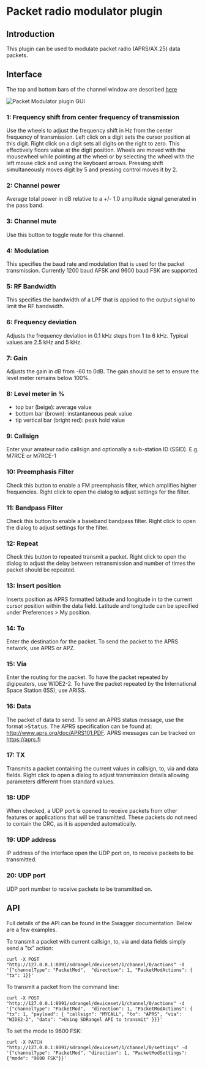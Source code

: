 <h1>Packet radio modulator plugin</h1>

<h2>Introduction</h2>

This plugin can be used to modulate packet radio (APRS/AX.25) data packets.

<h2>Interface</h2>

The top and bottom bars of the channel window are described [here](../../../sdrgui/channel/readme.md)

![Packet Modulator plugin GUI](../../../doc/img/PacketMod_plugin.png)

<h3>1: Frequency shift from center frequency of transmission</h3>

Use the wheels to adjust the frequency shift in Hz from the center frequency of transmission. Left click on a digit sets the cursor position at this digit. Right click on a digit sets all digits on the right to zero. This effectively floors value at the digit position. Wheels are moved with the mousewheel while pointing at the wheel or by selecting the wheel with the left mouse click and using the keyboard arrows. Pressing shift simultaneously moves digit by 5 and pressing control moves it by 2.

<h3>2: Channel power</h3>

Average total power in dB relative to a +/- 1.0 amplitude signal generated in the pass band.

<h3>3: Channel mute</h3>

Use this button to toggle mute for this channel.

<h3>4: Modulation</h3>

This specifies the baud rate and modulation that is used for the packet transmission. Currently 1200 baud AFSK and 9600 baud FSK are supported.

<h3>5: RF Bandwidth</h3>

This specifies the bandwidth of a LPF that is applied to the output signal to limit the RF bandwidth.

<h3>6: Frequency deviation</h3>

Adjusts the frequency deviation in 0.1 kHz steps from 1 to 6 kHz. Typical values are 2.5 kHz and 5 kHz.

<h3>7: Gain</h3>

Adjusts the gain in dB from -60 to 0dB. The gain should be set to ensure the level meter remains below 100%.

<h3>8: Level meter in %</h3>

  - top bar (beige): average value
  - bottom bar (brown): instantaneous peak value
  - tip vertical bar (bright red): peak hold value

<h3>9: Callsign</h3>

Enter your amateur radio callsign and optionally a sub-station ID (SSID). E.g. M7RCE or M7RCE-1

<h3>10: Preemphasis Filter</h3>

Check this button to enable a FM preemphasis filter, which amplifies higher frequencies. Right click to open the dialog to adjust settings for the filter.

<h3>11: Bandpass Filter</h3>

Check this button to enable a baseband bandpass filter. Right click to open the dialog to adjust settings for the filter.

<h3>12: Repeat</h3>

Check this button to repeated transmit a packet. Right click to open the dialog to adjust the delay between retransmission and number of times the packet should be repeated.

<h3>13: Insert position</h3>

Inserts position as APRS formatted latitude and longitude in to the current cursor position within the data field. Latitude and longitude can be specified under Preferences > My position.

<h3>14: To</h3>

Enter the destination for the packet. To send the packet to the APRS network, use APRS or APZ.

<h3>15: Via</h3>

Enter the routing for the packet. To have the packet repeated by digipeaters, use WIDE2-2. To have the packet repeated by the International Space Station (ISS), use ARISS.

<h3>16: Data</h3>

The packet of data to send. To send an APRS status message, use the format <tt>>Status</tt>. The APRS specification can be found at: http://www.aprs.org/doc/APRS101.PDF. APRS messages can be tracked on https://aprs.fi

<h3>17: TX</h3>

Transmits a packet containing the current values in callsign, to, via and data fields. Right click to open a dialog to adjust transmission details allowing parameters different from standard values.

<h3>18: UDP</h3>

When checked, a UDP port is opened to receive packets from other features or applications that will be transmitted. These packets do not need to contain the CRC, as it is appended automatically.

<h3>19: UDP address</h3>

IP address of the interface open the UDP port on, to receive packets to be transmitted.

<h3>20: UDP port</h3>

UDP port number to receive packets to be transmitted on.

<h2>API</h2>

Full details of the API can be found in the Swagger documentation. Below are a few examples.

To transmit a packet with current callsign, to, via and data fields simply send a "tx" action:

    curl -X POST "http://127.0.0.1:8091/sdrangel/deviceset/1/channel/0/actions" -d '{"channelType": "PacketMod",  "direction": 1, "PacketModActions": { "tx": 1}}'

To transmit a packet from the command line:

    curl -X POST "http://127.0.0.1:8091/sdrangel/deviceset/1/channel/0/actions" -d '{"channelType": "PacketMod",  "direction": 1, "PacketModActions": { "tx": 1, "payload": { "callsign": "MYCALL", "to": "APRS", "via": "WIDE2-2", "data": ">Using SDRangel API to transmit" }}}'

To set the mode to 9600 FSK:

    curl -X PATCH "http://127.0.0.1:8091/sdrangel/deviceset/1/channel/0/settings" -d '{"channelType": "PacketMod", "direction": 1, "PacketModSettings": {"mode": "9600 FSK"}}'
